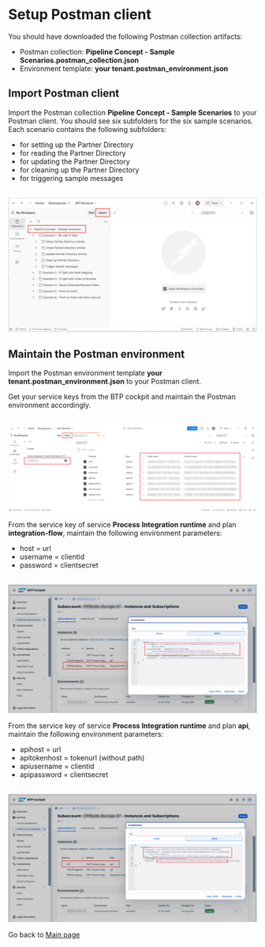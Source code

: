 # Setup Postman client

You should have downloaded the following Postman collection artifacts:
- Postman collection: **Pipeline Concept - Sample Scenarios.postman_collection.json**
- Environment template: **your tenant.postman_environment.json**

## Import Postman client

Import the Postman collection **Pipeline Concept - Sample Scenarios** to your Postman client.
You should see six subfolders for the six sample scenarios. Each scenario contains the following subfolders:
- for setting up the Partner Directory
- for reading the Partner Directory
- for updating the Partner Directory
- for cleaning up the Partner Directory
- for triggering sample messages

<br>![](/images/01_04_PostmanCollection.png)

## Maintain the Postman environment

Import the Postman environment template **your tenant.postman_environment.json** to your Postman client.

Get your service keys from the BTP cockpit and maintain the Postman environment accordingly.

<br>![](/images/01_03_PostmanEnvironment.png)

From the service key of service **Process Integration runtime** and plan **integration-flow**, maintain the following environment parameters:
- host = url
- username = clientid
- password = clientsecret

<br>![](/images/01_01_ServiceKeyIntegrationFlow.png)

From the service key of service **Process Integration runtime** and plan **api**, maintain the following environment parameters:
- apihost = url
- apitokenhost = tokenurl (without path)
- apiusername = clientid
- apipassword = clientsecret

<br>![](/images/01_02_ServiceKeyApi.png)

Go back to [Main page](../../README.md)
